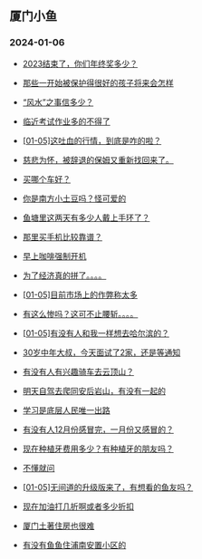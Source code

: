 ## 厦门小鱼 
### 2024-01-06

+ [2023结束了，你们年终奖多少？](http://bbs.xmfish.com/read-htm-tid-18130858.html)

+ [那些一开始被保护得很好的孩子将来会怎样](http://bbs.xmfish.com/read-htm-tid-18130874.html)

+ [“风水”之事信多少？](http://bbs.xmfish.com/read-htm-tid-18130994.html)

+ [临近考试作业多的不得了](http://bbs.xmfish.com/read-htm-tid-18130791.html)

+ [[01-05]这吐血的行情，到底是咋的啦？](http://bbs.xmfish.com/read-htm-tid-18130900.html)

+ [慈悲为怀，被辞退的保姆又重新找回来了。](http://bbs.xmfish.com/read-htm-tid-18130967.html)

+ [买哪个车好？](http://bbs.xmfish.com/read-htm-tid-18130826.html)

+ [你是南方小土豆吗？怪可爱的](http://bbs.xmfish.com/read-htm-tid-18130887.html)

+ [鱼塘里这两天有多少人戴上手环了？](http://bbs.xmfish.com/read-htm-tid-18130971.html)

+ [那里买手机比较靠谱？](http://bbs.xmfish.com/read-htm-tid-18130840.html)

+ [早上咖啡强制开机](http://bbs.xmfish.com/read-htm-tid-18130796.html)

+ [为了经济真的拼了。。。。](http://bbs.xmfish.com/read-htm-tid-18131154.html)

+ [[01-05]目前市场上的作弊称太多](http://bbs.xmfish.com/read-htm-tid-18131060.html)

+ [有这么惨吗？这可不止腰斩。。。。](http://bbs.xmfish.com/read-htm-tid-18131181.html)

+ [[01-05]有没有人和我一样想去哈尔滨的？](http://bbs.xmfish.com/read-htm-tid-18130993.html)

+ [30岁中年大叔，今天面试了2家，还是等通知](http://bbs.xmfish.com/read-htm-tid-18131173.html)

+ [有没有人有兴趣骑车去云顶山？](http://bbs.xmfish.com/read-htm-tid-18130944.html)

+ [明天自驾去爬同安后岩山，有没有一起的](http://bbs.xmfish.com/read-htm-tid-18131002.html)

+ [学习是底层人民唯一出路](http://bbs.xmfish.com/read-htm-tid-18131202.html)

+ [有没有人12月份感冒完，一月份又感冒的？](http://bbs.xmfish.com/read-htm-tid-18131148.html)

+ [现在种植牙费用多少？有种植牙的朋友吗？](http://bbs.xmfish.com/read-htm-tid-18131162.html)

+ [不懂就问](http://bbs.xmfish.com/read-htm-tid-18131179.html)

+ [[01-05]无间道的升级版来了，有想看的鱼友吗？](http://bbs.xmfish.com/read-htm-tid-18131103.html)

+ [现在加油打几折啊或者多少折扣](http://bbs.xmfish.com/read-htm-tid-18131203.html)

+ [厦门土著住房也很难](http://bbs.xmfish.com/read-htm-tid-18131293.html)

+ [有没有鱼鱼住浦南安置小区的](http://bbs.xmfish.com/read-htm-tid-18131169.html)

